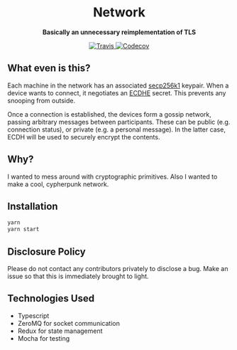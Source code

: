 <h1 align="center">Network</h1>

<p align="center"><b>Basically an unnecessary reimplementation of TLS</b></p>

<p align="center">
    <a href="https://travis-ci.org/colatkinson/network">
        <img src="https://img.shields.io/travis/colatkinson/network.svg?style=flat-square" alt="Travis" />
    </a>
    <a href="https://codecov.io/gh/colatkinson/network">
        <img src="https://img.shields.io/codecov/c/github/colatkinson/network.svg?style=flat-square" alt="Codecov" />
    </a>
</p>

## What even is this?

Each machine in the network has an associated [secp256k1](https://en.bitcoin.it/wiki/Secp256k1) keypair. When a device wants to connect, it negotiates an [ECDHE](https://en.wikipedia.org/wiki/Elliptic-curve_Diffie%E2%80%93Hellman) secret. This prevents any snooping from outside.

Once a connection is established, the devices form a gossip network, passing arbitrary messages between participants. These can be public (e.g. connection status), or private (e.g. a personal message). In the latter case, ECDH will be used to securely encrypt the contents.

## Why?

I wanted to mess around with cryptographic primitives. Also I wanted to make a cool, cypherpunk network.

## Installation

```bash
yarn
yarn start
```

## Disclosure Policy

Please do not contact any contributors privately to disclose a bug. Make an issue so that this is immediately brought to light.

## Technologies Used

* Typescript
* ZeroMQ for socket communication
* Redux for state management
* Mocha for testing
